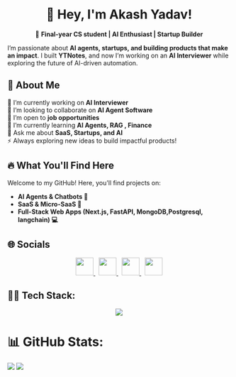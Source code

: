 <div align="center">

# 👋 Hey, I'm Akash Yadav!  

🚀 **Final-year CS student | AI Enthusiast | Startup Builder**  

</div>

I’m passionate about **AI agents, startups, and building products that make an impact**. I built **YTNotes**, and now I’m working on an **AI Interviewer** while exploring the future of AI-driven automation.  


## 💫 About Me  
🔭 I’m currently working on **AI Interviewer**  
👯 I’m looking to collaborate on **AI Agent Software**  
🤝 I’m open to **job opportunities**  
🌱 I’m currently learning **AI Agents, RAG , Finance**  
💬 Ask me about **SaaS, Startups, and AI**  
⚡ Always exploring new ideas to build impactful products!  

## 🔥 What You'll Find Here  
Welcome to my GitHub! Here, you'll find projects on:  
- **AI Agents & Chatbots 🤖**  
- **SaaS & Micro-SaaS 🚀**  
- **Full-Stack Web Apps (Next.js, FastAPI, MongoDB,Postgresql, langchain) 💻**  


## 🌐 Socials  

<p align="center">
  <a href="mailto:imakashy00@gmail.com">
    <img src="https://skillicons.dev/icons?i=gmail" height="40" /> 
  </a>&nbsp;
  <a href="https://x.com/imakashy00">
    <img src="https://skillicons.dev/icons?i=twitter" height="40" />
  </a>&nbsp;
  <a href="https://linkedin.com/in/imakashy00">
    <img src="https://skillicons.dev/icons?i=linkedin" height="40" />
  </a>&nbsp;
  <a href="https://instagram.com/imakashy00">
    <img src="https://skillicons.dev/icons?i=instagram" height="40" />
  </a>
</p>


## 👨‍💻 Tech Stack:
 <p align="center">
  <a href="https://skillicons.dev">
    <img src="https://skillicons.dev/icons?i=python,fastapi,typescript,react,nextjs,postgresql,mongodb,git,docker,linux" />
  </a>
</p>
  


# 📊 GitHub Stats:
<!--
![](https://github-readme-stats.vercel.app/api?username=imakashy00&theme=dark&hide_border=true&include_all_commits=true&count_private=true)<br/> -->
![](https://nirzak-streak-stats.vercel.app/?user=imakashy00&theme=transparent&hide_border=true)
![](https://github-readme-stats.vercel.app/api/top-langs/?username=imakashy00&theme=transparent&hide_border=true&include_all_commits=true&count_private=true&layout=compact)
<!--
## 🏆 GitHub Trophies
![](https://github-profile-trophy.vercel.app/?username=imakashy00&theme=onedark&no-frame=true&no-bg=false&margin-w=4)

### ✍️ Quote
![](https://quotes-github-readme.vercel.app/api?type=horizontal&theme=dark)

### 🔝 Top Contributed Repo
![](https://github-contributor-stats.vercel.app/api?username=imakashy00&limit=5&theme=dark&combine_all_yearly_contributions=true)

---
[![](https://visitcount.itsvg.in/api?id=imakashy00&icon=0&color=0)](https://visitcount.itsvg.in)
-->
